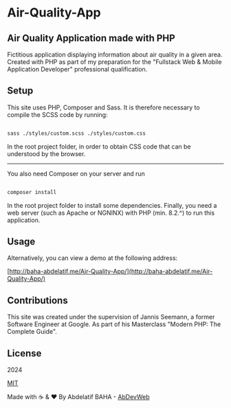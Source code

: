# Air-Quality-App

## Air Quality Application made with PHP

Fictitious application displaying information about air quality in a given area.
Created with PHP as part of my preparation for the "Fullstack Web & Mobile Application Developer" professional qualification.

## Setup

This site uses PHP, Composer and Sass.
It is therefore necessary to compile the SCSS code by running:

```bash

sass ./styles/custom.scss ./styles/custom.css

```

In the root project folder, in order to obtain CSS code that can be understood by the browser.

---

You also need Composer on your server and run

```bash

composer install

```

In the root project folder to install some dependencies.
Finally, you need a web server (such as Apache or NGNINX) with PHP (min. 8.2.^) to run this application.

## Usage

Alternatively, you can view a demo at the following address:

[http://baha-abdelatif.me/Air-Quality-App/](http://baha-abdelatif.me/Air-Quality-App/)

## Contributions

This site was created under the supervision of Jannis Seemann, a former Software Engineer at Google.
As part of his Masterclass "Modern PHP: The Complete Guide".

## License

2024

[MIT](https://choosealicense.com/licenses/mit/)

Made with ☕ & ❤️ By Abdelatif BAHA - [AbDevWeb](https://AbDevWeb.com)
